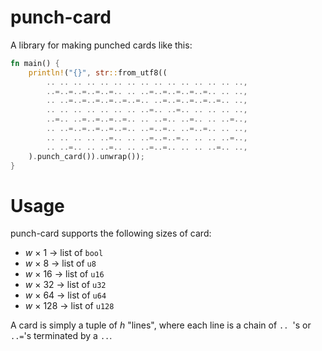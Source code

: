 # punch-card
A library for making punched cards like this:
```rs
fn main() {
	println!("{}", str::from_utf8((
		.. .. .. .. .. .. .. .. .. .. .. .. .. .. ..,
		..=..=..=..=..=.. .. ..=..=..=..=..=.. .. ..,
		.. ..=..=..=..=..=..=.. ..=..=..=..=..=.. ..,
		.. .. .. .. .. .. .. ..=.. ..=.. .. .. .. ..,
		..=.. ..=..=..=..=.. .. ..=.. ..=.. .. ..=..,
		.. ..=..=..=..=..=.. ..=..=.. ..=..=.. .. ..,
		.. .. .. .. ..=.. .. ..=..=..=.. .. .. ..=..,
		.. ..=.. .. ..=.. .. ..=..=.. .. .. ..=.. ..,
	).punch_card()).unwrap());
}
```

# Usage

punch-card supports the following sizes of card:
- *w* &times; 1 &rarr; list of `bool`
- *w* &times; 8 &rarr; list of `u8`
- *w* &times; 16 &rarr; list of `u16`
- *w* &times; 32 &rarr; list of `u32`
- *w* &times; 64 &rarr; list of `u64`
- *w* &times; 128 &rarr; list of `u128`

A card is simply a tuple of *h* "lines", where each line is a chain of `.. `'s or `..=`'s terminated by a `..`.

